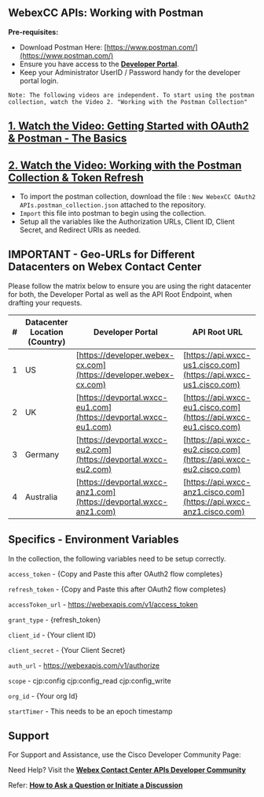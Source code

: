 ## WebexCC APIs: Working with Postman

**Pre-requisites:**

- Download Postman Here: [https://www.postman.com/](https://www.postman.com/)
- Ensure you have access to the **[Developer Portal](https://developer.webex-cx.com/)**.
- Keep your Administrator UserID / Password handy for the developer portal login.

`Note: The following videos are independent. To start using the postman collection, watch the Video 2. "Working with the Postman Collection"`

## [1. Watch the Video: Getting Started with OAuth2 & Postman - The Basics](https://app.vidcast.io/share/e2fc878b-9294-4830-86a5-38c77fcc5093)

## [2. Watch the Video: Working with the Postman Collection & Token Refresh](https://app.vidcast.io/share/58109fbb-0339-4026-a87c-fefcdd8686d3)

- To import the postman collection, download the file : `New WebexCC OAuth2 APIs.postman_collection.json` attached to the repository.
- `Import` this file into postman to begin using the collection.
- Setup all the variables like the Authorization URLs, Client ID, Client Secret, and Redirect URIs as needed.

## IMPORTANT - Geo-URLs for Different Datacenters on Webex Contact Center

Please follow the matrix below to ensure you are using the right datacenter for both, the Developer Portal as well as the API Root Endpoint, when drafting your requests.

| #   | Datacenter Location (Country) | Developer Portal                                                   | API Root URL                                                       |
| --- | ----------------------------- | ------------------------------------------------------------------ | ------------------------------------------------------------------ |
| 1   | US                            | [https://developer.webex-cx.com](https://developer.webex-cx.com)   | [https://api.wxcc-us1.cisco.com](https://api.wxcc-us1.cisco.com)   |
| 2   | UK                            | [https://devportal.wxcc-eu1.com](https://devportal.wxcc-eu1.com)   | [https://api.wxcc-eu1.cisco.com](https://api.wxcc-eu1.cisco.com)   |
| 3   | Germany                       | [https://devportal.wxcc-eu2.com](https://devportal.wxcc-eu2.com)   | [https://api.wxcc-eu2.cisco.com](https://api.wxcc-eu2.cisco.com)   |
| 4   | Australia                     | [https://devportal.wxcc-anz1.com](https://devportal.wxcc-anz1.com) | [https://api.wxcc-anz1.cisco.com](https://api.wxcc-anz1.cisco.com) |

## Specifics - Environment Variables

In the collection, the following variables need to be setup correctly.

`access_token` - {Copy and Paste this after OAuth2 flow completes}

`refresh_token` - {Copy and Paste this after OAuth2 flow completes}

`accessToken_url` - https://webexapis.com/v1/access_token

`grant_type` - {refresh_token}

`client_id` - {Your client ID}

`client_secret` - {Your Client Secret}

`auth_url` - https://webexapis.com/v1/authorize

`scope` - cjp:config cjp:config_read cjp:config_write

`org_id` - {Your org Id}

`startTimer` - This needs to be an epoch timestamp

## Support

For Support and Assistance, use the Cisco Developer Community Page:

Need Help? Visit the **[Webex Contact Center APIs Developer Community](https://community.cisco.com/t5/contact-center/bd-p/j-disc-dev-contact-center)**

Refer: **[How to Ask a Question or Initiate a Discussion](https://community.cisco.com/t5/contact-center/webex-contact-center-apis-developer-community-and-support/m-p/4558270)**

